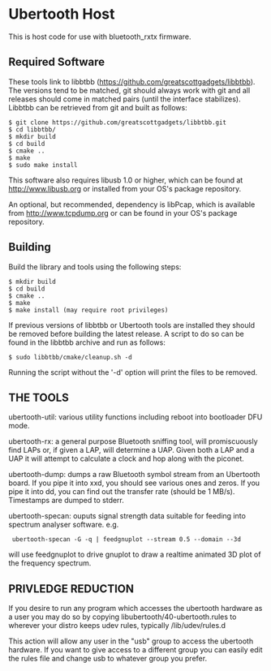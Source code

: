 Ubertooth Host
==============
This is host code for use with bluetooth_rxtx firmware.


Required Software
-----------------
These tools link to libbtbb (https://github.com/greatscottgadgets/libbtbb).
The versions tend to be matched, git should always work with git and all
releases should come in matched pairs (until the interface stabilizes).
Libbtbb can be retrieved from git and built as follows:
```
$ git clone https://github.com/greatscottgadgets/libbtbb.git
$ cd libbtbb/
$ mkdir build
$ cd build
$ cmake ..
$ make
$ sudo make install
```

This software also requires libusb 1.0 or higher, which can be found at
http://www.libusb.org or installed from your OS's package repository.

An optional, but recommended, dependency is libPcap, which is available from
http://www.tcpdump.org or can be found in your OS's package repository.

Building
--------
Build the library and tools using the following steps:
```
$ mkdir build
$ cd build
$ cmake ..
$ make
$ make install (may require root privileges)
```

If previous versions of libbtbb or Ubertooth tools are installed they should be
removed before building the latest release.  A script to do so can be found in
the libbtbb archive and run as follows:
```
$ sudo libbtbb/cmake/cleanup.sh -d
```
Running the script without the '-d' option will print the files to be removed.

THE TOOLS
---------
ubertooth-util: various utility functions including reboot into bootloader DFU
mode.

ubertooth-rx: a general purpose Bluetooth sniffing tool, will promiscuously
find LAPs or, if given a LAP, will determine a UAP.  Given both a LAP and a UAP
it will attempt to calculate a clock and hop along with the piconet.

ubertooth-dump: dumps a raw Bluetooth symbol stream from an Ubertooth board.
If you pipe it into xxd, you should see various ones and zeros.  If you pipe it
into dd, you can find out the transfer rate (should be 1 MB/s).  Timestamps are
dumped to stderr.

ubertooth-specan: ouputs signal strength data suitable for feeding into spectrum
analyser software. e.g.
```
 ubertooth-specan -G -q | feedgnuplot --stream 0.5 --domain --3d 
```

will use feedgnuplot to drive gnuplot to draw a realtime animated 3D plot of the
frequency spectrum.


PRIVLEDGE REDUCTION
-------------------
If you desire to run any program which accesses the ubertooth hardware as a user
you may do so by copying libubertooth/40-ubertooth.rules to wherever your distro
keeps udev rules, typically /lib/udev/rules.d

This action will allow any user in the "usb" group to access the ubertooth
hardware. If you want to give access to a different group you can easily edit
the rules file and change usb to whatever group you prefer.

